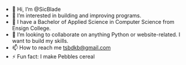 - 👋 Hi, I’m @SicBlade
- 👀 I’m interested in building and improving programs.
- 🌱 I have a Bachelor of Applied Science in Computer Science from Ensign College.
- 💞️ I’m looking to collaborate on anything Python or website-related. I want to build my skills.
- 📫 How to reach me tsbdkb@gmail.com
- ⚡ Fun fact: I make Pebbles cereal

<!---
SicBlade/SicBlade is a ✨ special ✨ repository because its `README.md` (this file) appears on your GitHub profile.
You can click the Preview link to take a look at your changes.
--->
